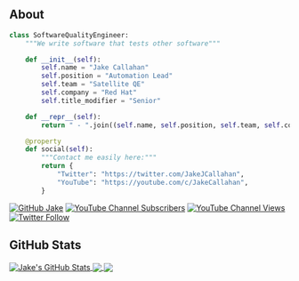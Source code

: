 ## About
```python
class SoftwareQualityEngineer:
    """We write software that tests other software"""

    def __init__(self):
        self.name = "Jake Callahan"
        self.position = "Automation Lead"
        self.team = "Satellite QE"
        self.company = "Red Hat"
        self.title_modifier = "Senior"

    def __repr__(self):
        return " - ".join((self.name, self.position, self.team, self.company))

    @property
    def social(self):
        """Contact me easily here:"""
        return {
            "Twitter": "https://twitter.com/JakeJCallahan",
            "YouTube": "https://youtube.com/c/JakeCallahan",
        }
```
[![GitHub Jake](https://img.shields.io/github/followers/JacobCallahan?label=follow&style=social)](https://github.com/JacobCallahan)
[![YouTube Channel Subscribers](https://img.shields.io/youtube/channel/subscribers/UCWFrz-jZFzOYIsk-X4TQt-g?style=social)](https://youtube.com/c/JakeCallahan)
[![YouTube Channel Views](https://img.shields.io/youtube/channel/views/UCWFrz-jZFzOYIsk-X4TQt-g?style=social)](https://youtube.com/c/JakeCallahan/videos)
[![Twitter Follow](https://img.shields.io/twitter/follow/JakeJCallahan?style=social)](https://twitter.com/JakeJCallahan)

## GitHub Stats

<a href="https://github.com/JacobCallahan/JacobCallahan">
  <img align="center" src="https://github-readme-stats.vercel.app/api?username=JacobCallahan&show_icons=true&line_height=27&count_private=true&theme=radical&hide=contribs" alt="Jake's GitHub Stats" />
</a>

<a href="https://github.com/JacobCallahan/JacobCallahan">
  <img align="center" src="https://github-readme-stats.vercel.app/api/top-langs/?username=JacobCallahan&hide=tex,css&&theme=radical&langs_count=6&layout=compact" />
</a>

<a href="https://github.com/JacobCallahan/Understanding">
  <img align="center" src="https://github-readme-stats.vercel.app/api/pin/?username=JacobCallahan&repo=Understanding&&theme=radical" />
</a>
